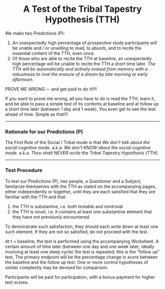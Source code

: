 <h1 align="center" >A Test of the Tribal Tapestry Hypothesis (TTH)</h1>

We make two Predictions (P):
1. An unexpectedly high percentage of prospective study participants will be unable and / or unwilling to read, to absorb, and to recite the essential content of the TTH, even once.
2. Of those who are able to recite the TTH at baseline, an unexpectedly high percentage will be unable to recite the TTH a short time later. *The TTH will be automatically and actively erased from memory with a robustness to rival the erasure of a dream by late morning or early afternoon.*

PROVE ME WRONG -- and get paid to do it!!!!

If you want to prove me wrong, all you have to do is read the TTH, learn it, and be able to pass a simple test of its contents at baseline and at follow up a short time later (between 1 day and 1 week). You even get to see the test ahead of time. Simple as that!!!

<hr />

### Rationale for our Predictions (P)

The First Rule of the Social / Tribal mode is that *We don't talk about the social cognitive mode.* a.k.a: *We don't KNOW about the social cognitive mode.* a.k.a. *Thou shalt NEVER recite the Tribal Tapestry Hypothesis (TTH).*

<hr />

### Test Procedure

To test our Predictions (P), two people, a Questioner and a Subject, familarize themselves with the TTH as stated on the accompanying pages, either independently or together, until they are each satisfied that they are familiar with the TTH and that:
1. the TTH is substantive, i.e. both testable and nontrivial
2. the TTH is novel, i.e. it contains at least one substantive element that they have not previously encountered.

To demonstrate such satisfaction, they should each write down at least one such element. If they are not so satisfied, do not proceed with the test.

At t = baseline, the test is performed using the accompanying Worksheet. A certain amount of time later (between one day and one week later; ideally involving at least one sleep cycle) the test is repeated; this is the "follow up" test. The primary endpoint will be the percentage change in score between the baseline and the follow up test. One or more control hypotheses of similar complexity may be devised for comparison.

Participants will be paid for participation, with a bonus payment for higher test scores.
